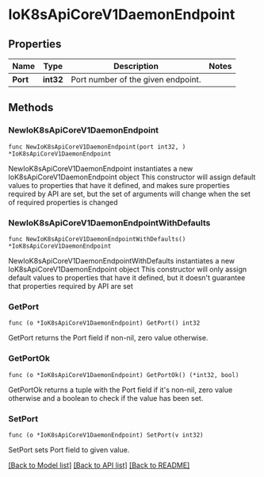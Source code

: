 # IoK8sApiCoreV1DaemonEndpoint

## Properties

Name | Type | Description | Notes
------------ | ------------- | ------------- | -------------
**Port** | **int32** | Port number of the given endpoint. | 

## Methods

### NewIoK8sApiCoreV1DaemonEndpoint

`func NewIoK8sApiCoreV1DaemonEndpoint(port int32, ) *IoK8sApiCoreV1DaemonEndpoint`

NewIoK8sApiCoreV1DaemonEndpoint instantiates a new IoK8sApiCoreV1DaemonEndpoint object
This constructor will assign default values to properties that have it defined,
and makes sure properties required by API are set, but the set of arguments
will change when the set of required properties is changed

### NewIoK8sApiCoreV1DaemonEndpointWithDefaults

`func NewIoK8sApiCoreV1DaemonEndpointWithDefaults() *IoK8sApiCoreV1DaemonEndpoint`

NewIoK8sApiCoreV1DaemonEndpointWithDefaults instantiates a new IoK8sApiCoreV1DaemonEndpoint object
This constructor will only assign default values to properties that have it defined,
but it doesn't guarantee that properties required by API are set

### GetPort

`func (o *IoK8sApiCoreV1DaemonEndpoint) GetPort() int32`

GetPort returns the Port field if non-nil, zero value otherwise.

### GetPortOk

`func (o *IoK8sApiCoreV1DaemonEndpoint) GetPortOk() (*int32, bool)`

GetPortOk returns a tuple with the Port field if it's non-nil, zero value otherwise
and a boolean to check if the value has been set.

### SetPort

`func (o *IoK8sApiCoreV1DaemonEndpoint) SetPort(v int32)`

SetPort sets Port field to given value.



[[Back to Model list]](../README.md#documentation-for-models) [[Back to API list]](../README.md#documentation-for-api-endpoints) [[Back to README]](../README.md)


